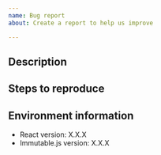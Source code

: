 ```yaml
---
name: Bug report
about: Create a report to help us improve

---
```


## Description

<!-- Describe the bug in detail -->

## Steps to reproduce

<!-- Provide exact steps to reproduce the bug -->

## Environment information

- React version: X.X.X
- Immutable.js version: X.X.X
